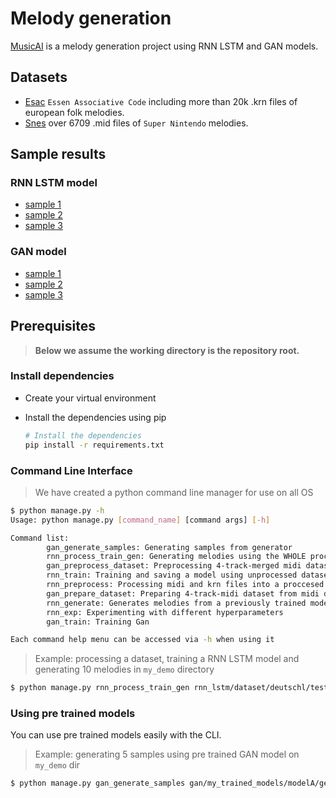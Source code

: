 # Melody generation

[MusicAI](https://github.com/LiorSherman/236502) is a melody generation project using RNN LSTM and GAN models.

## Datasets

- [Esac](http://www.esac-data.org) `Essen Associative Code` including more than 20k .krn files of european folk melodies.
- [Snes](https://www.vgmusic.com/music/console/nintendo/snes/) over 6709 .mid files of `Super Nintendo` melodies.

## Sample results
### RNN LSTM model
- [sample 1](https://github.com/LiorSherman/236502/tree/master/best_results/rnn_piano_1.mp3)
- [sample 2](https://github.com/LiorSherman/236502/tree/master/best_results/rnn_piano_2.mp3)
- [sample 3](https://github.com/LiorSherman/236502/tree/master/best_results/rnn_multi.mp3)

### GAN model
- [sample 1](https://github.com/LiorSherman/236502/tree/master/best_results/gan_1.mp3)
- [sample 2](https://github.com/LiorSherman/236502/tree/master/best_results/gan_2.mp3)
- [sample 3](https://github.com/LiorSherman/236502/tree/master/best_results/gan_3.mp3)


## Prerequisites

> __Below we assume the working directory is the repository root.__

### Install dependencies

- Create your virtual environment
- Install the dependencies using pip

  ```sh
  # Install the dependencies
  pip install -r requirements.txt
  ```

### Command Line Interface

> We have created a python command line manager for use on all OS

```sh
$ python manage.py -h
Usage: python manage.py [command_name] [command args] [-h]

Command list: 
        gan_generate_samples: Generating samples from generator
        rnn_process_train_gen: Generating melodies using the WHOLE process of pre processing training and generating
        gan_preprocess_dataset: Preprocessing 4-track-merged midi dataset to npy file
        rnn_train: Training and saving a model using unprocessed dataset
        rnn_preprocess: Processing midi and krn files into a proccesed .npy and mapping.json files
        gan_prepare_dataset: Preparing 4-track-midi dataset from midi dataset
        rnn_generate: Generates melodies from a previously trained model
        rnn_exp: Experimenting with different hyperparameters
        gan_train: Training Gan

Each command help menu can be accessed via -h when using it
```
> Example: processing a dataset, training a RNN LSTM model and generating 10 melodies in `my_demo` directory

```sh
$ python manage.py rnn_process_train_gen rnn_lstm/dataset/deutschl/test my_demo --num 10 --epochs 50
```

### Using pre trained models

You can use pre trained models easily with the CLI.

> Example: generating 5 samples using pre trained GAN model on `my_demo` dir

```sh
$ python manage.py gan_generate_samples gan/my_trained_models/modelA/generator_e20_s79.pt my_demo --num 5
```

